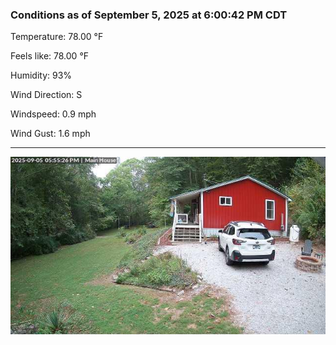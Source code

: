### Conditions as of September 5, 2025 at 6:00:42 PM CDT 

Temperature: 78.00 &deg;F

Feels like: 78.00 &deg;F

Humidity: 93%

Wind Direction: S

Windspeed: 0.9 mph

Wind Gust: 1.6 mph

---

<img src="./images/latest.jpeg"/>

